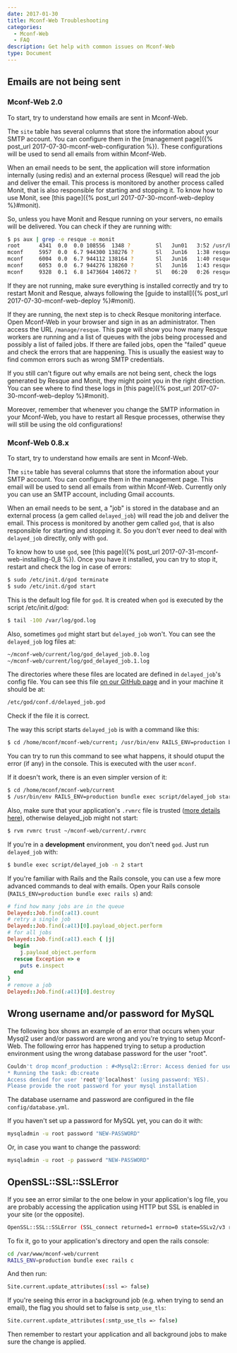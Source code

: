 ```yaml
---
date: 2017-01-30
title: Mconf-Web Troubleshooting
categories:
  - Mconf-Web
  - FAQ
description: Get help with common issues on Mconf-Web
type: Document
---
```


## Emails are not being sent

### Mconf-Web 2.0

To start, try to understand how emails are sent in Mconf-Web.

The `site` table has several columns that store the information about your SMTP account. You can configure them in the [management page]({% post_url 2017-07-30-mconf-web-configuration %}). These configurations will be used to send all emails from within Mconf-Web.

When an email needs to be sent, the application will store information internally (using redis) and an external process (Resque) will read the job and deliver the email. This process is monitored by another process called Monit, that is also responsible for starting and stopping it. To know how to use Monit, see [this page]({% post_url 2017-07-30-mconf-web-deploy %}#monit).

So, unless you have Monit and Resque running on your servers, no emails will be delivered. You can check if they are running with:

```bash
$ ps aux | grep -e resque -e monit
root      4341  0.0  0.0 108556  1348 ?        Sl   Jun01   3:52 /usr/bin/monit -c /etc/monit/monitrc
mconf     5957  0.0  6.7 944300 138276 ?       Sl   Jun16   1:38 resque-1.25.2: Waiting for *
mconf     6004  0.0  6.7 944112 138164 ?       Sl   Jun16   1:40 resque-1.25.2: Waiting for *
mconf     6053  0.0  6.7 944276 138260 ?       Sl   Jun16   1:43 resque-1.25.2: Waiting for *
mconf     9328  0.1  6.8 1473604 140672 ?      Sl   06:20   0:26 resque-scheduler-3.0.0[production]: Schedules Loaded
```

If they are not running, make sure everything is installed correctly and try to restart Monit and Resque, always following the [guide to install]({% post_url 2017-07-30-mconf-web-deploy %}#monit).

If they are running, the next step is to check Resque monitoring interface. Open Mconf-Web in your browser and sign in as an administrator. Then access the URL `/manage/resque`.
This page will show you how many Resque workers are running and a list of queues with the jobs being processed and possibly a list of failed jobs. If there are failed jobs, open the "failed" queue and check the errors that are happening. This is usually the easiest way to find common errors such as wrong SMTP credentials.

If you still can't figure out why emails are not being sent, check the logs generated by Resque and Monit, they might point you in the right direction. You can see where to find these logs in [this page]({% post_url 2017-07-30-mconf-web-deploy %}#monit).

Moreover, remember that whenever you change the SMTP information in your Mconf-Web, you have to restart all Resque processes, otherwise they will still be using the old configurations!


### Mconf-Web 0.8.x

To start, try to understand how emails are sent in Mconf-Web.

The `site` table has several columns that store the information about your SMTP account. You can configure them in the management page. This email will be used to send all emails from within Mconf-Web. Currently only you can use an SMTP account, including Gmail accounts.

When an email needs to be sent, a "job" is stored in the database and an external process (a gem called `delayed_job`) will read the job and deliver the email. This process is monitored by another gem called `god`, that is also responsible for starting and stopping it. So you don't ever need to deal with `delayed_job` directly, only with `god`.

To know how to use `god`, see [this page]({% post_url 2017-07-31-mconf-web-installing-0_8 %}). Once you have it installed, you can try to stop it, restart and check the log in case of errors:

```bash
$ sudo /etc/init.d/god terminate
$ sudo /etc/init.d/god start
```

This is the default log file for `god`. It is created when `god` is executed by the script /etc/init.d/god:

```bash
$ tail -100 /var/log/god.log
```

Also, sometimes `god` might start but `delayed_job` won't. You can see the `delayed_job` log files at:

```bash
~/mconf-web/current/log/god_delayed_job.0.log
~/mconf-web/current/log/god_delayed_job.1.log
```

The directories where these files are located are defined in `delayed_job`'s config file. You can see this file [on our GitHub page](https://github.com/mconf/mconf-web/blob/v0.8/config/god/delayed_job.god) and in your machine it should be at:

```bash
/etc/god/conf.d/delayed_job.god
```

Check if the file it is correct.

The way this script starts `delayed_job` is with a command like this:

```bash
$ cd /home/mconf/mconf-web/current; /usr/bin/env RAILS_ENV=production bundle exec script/delayed_job --pid-dir=/home/mconf/mconf-web/current/tmp/pids -i 0 start
```

You can try to run this command to see what happens, it should otuput the error (if any) in the console. This is executed with the user `mconf`.

If it doesn't work, there is an even simpler version of it:

```bash
$ cd /home/mconf/mconf-web/current
$ /usr/bin/env RAILS_ENV=production bundle exec script/delayed_job start
```

Also, make sure that your application's `.rvmrc` file is trusted ([more details here](https://rvm.io/workflow/rvmrc/)), otherwise delayed_job might not start:

```bash
$ rvm rvmrc trust ~/mconf-web/current/.rvmrc
```

If you're in a **development** environment, you don't need `god`. Just run `delayed_job` with:

```bash
$ bundle exec script/delayed_job -n 2 start
```

If you're familiar with Rails and the Rails console, you can use a few more advanced commands to deal with emails. Open your Rails console (`RAILS_ENV=production bundle exec rails s`) and:

```ruby
# find how many jobs are in the queue
Delayed::Job.find(:all).count
# retry a single job
Delayed::Job.find(:all)[0].payload_object.perform
# for all jobs
Delayed::Job.find(:all).each { |j|
  begin
    j.payload_object.perform
  rescue Exception => e
    puts e.inspect
  end
}
# remove a job
Delayed::Job.find(:all)[0].destroy
```



## Wrong username and/or password for MySQL

The following box shows an example of an error that occurs when your Mysql2 user and/or password are wrong and you're trying to setup Mconf-Web. The following error has happened trying to setup a production environment using the wrong database password for the user "root".

```bash
Couldn't drop mconf_production : #<Mysql2::Error: Access denied for user 'root'@'localhost' (using password: YES)>
* Running the task: db:create
Access denied for user 'root'@'localhost' (using password: YES).
Please provide the root password for your mysql installation
```
The database username and password are configured in the file `config/database.yml`.

If you haven't set up a password for MySQL yet, you can do it with:

```bash
mysqladmin -u root password "NEW-PASSWORD"
```
Or, in case you want to change the password:

```bash
mysqladmin -u root -p password "NEW-PASSWORD"
```

## OpenSSL::SSL::SSLError

If you see an error similar to the one below in your application's log file, you are probably accessing the application using HTTP but SSL is enabled in your site (or the opposite).

```bash
OpenSSL::SSL::SSLError (SSL_connect returned=1 errno=0 state=SSLv2/v3 read server hello A: unknown protocol)
```

To fix it, go to your application's directory and open the rails console:

```bash
cd /var/www/mconf-web/current
RAILS_ENV=production bundle exec rails c
```

And then run:

```bash
Site.current.update_attributes(:ssl => false)
```

If you're seeing this error in a background job (e.g. when trying to send an email), the flag you should set to false is `smtp_use_tls`:

```bash
Site.current.update_attributes(:smtp_use_tls => false)
```

Then remember to restart your application and all background jobs to make sure the change is applied.
